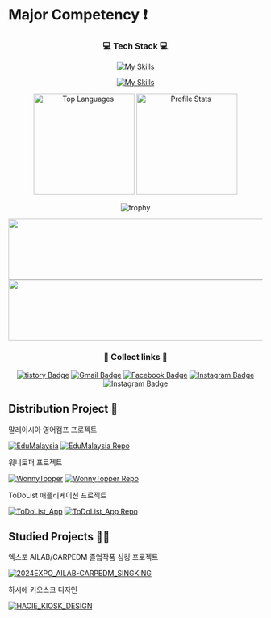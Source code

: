 <!--# Introduction
- 👋 Hi, I’m @20200890-JoHoYeon
- 👀 I am currently interested in web development
- 🌱 I'm studying my major knowledge while going to school
- 💞️ I'm going to cooperate on joint development
- 📫 For more information, contact akftjd100@naver.com
-->
# Major Competency :exclamation:
<div align=center>
      
### 💻 Tech Stack 💻
      
[![My Skills](https://skillicons.dev/icons?i=html,css,js,react,kotlin,java,c,cs,cpp)](https://skillicons.dev)

[![My Skills](https://skillicons.dev/icons?i=py,mysql,spring,figma,androidstudio,idea,vscode,visualstudio,eclipse)](https://skillicons.dev)
<p align="center">
    <!-- 가장 많이 사용한 언어 -->
    <img src="https://github-readme-stats.vercel.app/api/top-langs/?username=20200890-JoHoYeon&langs_count=10&theme=tokyonight&layout=compact&hide=Jupyter%20Notebook" alt="Top Languages" height="200"/>
    <!-- GitHub 프로필 통계 -->
    <img src="https://github-readme-stats.vercel.app/api?username=20200890-JoHoYeon&show_icons=true&hide_rank=true&theme=tokyonight&include_all_commits=true&count_private=true" alt="Profile Stats" height="200"/>
</p>

![trophy](https://github-profile-trophy.vercel.app/?username=20200890-JoHoYeon&column=4&row=1&theme=dracula)
<!--  
<a href="https://www.gitanimals.org/en_US?utm_medium=image&utm_source=20200890-JoHoYeon&utm_content=farm">
<img
  src="https://render.gitanimals.org/farms/20200890-JoHoYeon"
  width="600"
  height="300"
/>
</a>
-->
<a href="https://www.gitanimals.org/en_US?utm_medium=image&utm_source=20200890-JoHoYeon&utm_content=line">
  <img
    src="https://render.gitanimals.org/lines/20200890-JoHoYeon?pet-id=692652490887401016"
    width="600"
    height="120"
  />
</a>
 
<a href="https://www.gitanimals.org/en_US?utm_medium=image&utm_source=20200890-JoHoYeon&utm_content=line">
  <img
    src="https://render.gitanimals.org/lines/20200890-JoHoYeon?pet-id=692652492007281915"
    width="600"
    height="120"
  />
</a>
   

<!--
![GitHub Streak](https://streak-stats.demolab.com?user=20200890-JoHoYeon&theme=radical)
-->




### 🧷 Collect links 🔗
      
[![tistory Badge](http://img.shields.io/badge/-Tech%20Blog-655ced?style-square&logo=github&link=https://akftjd100.tistory.com)](https://akftjd100.tistory.com)
[![Gmail Badge](https://img.shields.io/badge/Gmail-d14836?style-square&logo=Gmail&logoColor=white&link=mailto:akftjd100@gmail.com)](mailto:akftjd100@gmail.com)
[![Facebook Badge](https://img.shields.io/badge/-Facebook-1877f2?style-square&logo=facebook&logoColor=white&link=https://www.facebook.com/SiLan1129)](https://www.facebook.com/SiLan1129) 
[![Instagram Badge](https://img.shields.io/badge/-Instagram-dd2a7b?style-square&logo=instagram&logoColor=white&link=https://www.instagram.com/akftjd100)](https://www.instagram.com/akftjd100)
[![Instagram Badge](https://img.shields.io/badge/Instagram-black?style-square&logo=Instagram&link=https://www.instagram.com/hottak1129)](https://www.instagram.com/hottak_snap)
</div>

## Distribution Project 🔖
말레이시아 영어캠프 프로젝트

[![EduMalaysia](https://img.shields.io/badge/MalaysiaEG%20Visit%20Now-FFA500?style-square&logo=searxng)](https://edumalaysia.kr/)
[![EduMalaysia Repo](http://img.shields.io/badge/MalaysiaEG%20Repository-333333?style-square&logo=github&link=https://github.com/20200890-JoHoYeon/MalaysiaEG)](https://github.com/20200890-JoHoYeon/MalaysiaEG)

워니토퍼 프로젝트

[![WonnyTopper](https://img.shields.io/badge/WonnyTopper%20Visit%20Now-ff69b4?style-square&logo=searxng)](https://web.wonnytopper.co.kr/)
[![WonnyTopper Repo](http://img.shields.io/badge/WonnyTopper%20Repository-333333?style-square&logo=github&link=https://github.com/20200890-JoHoYeon/wonnytopper)](https://github.com/20200890-JoHoYeon/wonnytopper)

ToDoList 애플리케이션 프로젝트

[![ToDoList_App](https://img.shields.io/badge/ToDoList_App%20Visit%20Now-2A4174?style-square&logo=googleplay)]()
[![ToDoList_App Repo](http://img.shields.io/badge/ToDoList_App%20Repository-333333?style-square&logo=github&link=https://github.com/20200890-JoHoYeon/ToDoList_App)](https://github.com/20200890-JoHoYeon/ToDoList_App)

## Studied Projects 🏃‍♂️
엑스포 AILAB/CARPEDM 졸업작품 싱킹 프로젝트

[![2024EXPO_AILAB-CARPEDM_SINGKING](http://img.shields.io/badge/2024EXPO%20AILAB/CARPEDM%20SINGKING-475E86?style-square&logo=React&link=https://github.com/20200890-JoHoYeon/2024EXPO_AILAB-CARPEDM_SINGKING)](https://github.com/20200890-JoHoYeon/2024EXPO_AILAB-CARPEDM_SINGKING)

하시에 키오스크 디자인

[![HACIE_KIOSK_DESIGN](https://img.shields.io/badge/HACIE_KIOSK_DESIGN%20Visit%20Now-333333?style-square&logo=figma)](https://www.figma.com/proto/zphVmbna3TpnAATDDUkRdK/%ED%95%98%EC%8B%9C%EC%97%90-%EC%B9%B4%ED%8E%98-%ED%82%A4%EC%98%A4%EC%8A%A4%ED%81%AC-%EB%94%94%EC%9E%90%EC%9D%B8?node-id=77-542&t=HQYDNHL31ktNCwDy-1&scaling=contain&content-scaling=fixed&page-id=0%3A1&starting-point-node-id=77%3A467)



<!--
## Notice :question:


Recently, I have also become interested in the backend field, so I am working on projects centered on ASP. :+1:
And I will study ASP in depth to complete and finish the project :+1:


I participated in the expo with my club graduation work. :+1:

I was in charge of front-end  and design. :+1:

## My dream :exclamation:

    Step 1. front-end developer
    Step 2. back-end developer
    Step 3. Full Stack Developer
Thank you for reading it. :kissing_heart:
-->
<!---
20200890-JoHoYeon/20200890-JoHoYeon is a ✨ special ✨ repository because its `README.md` (this file) appears on your GitHub profile.
You can click the Preview link to take a look at your changes.
--->

<!-- 
## Roadmap 🏃‍♂️
front-end
- :one: JavaScript
- :two: React 
- :three: TypeScript
- :four: React Native
- :five: Next.js

back-end
- :one: ASP, JSP
- :two: Node.js
- :three: Flask
- :four: spring
-->

<!-- 
https://edumalaysia.kr/
https://web.wonnytopper.co.kr/
-->

<!--
<img src="https://github-readme-activity-graph.vercel.app/graph?username=20200890-JoHoYeon&theme=tokyo-night" alt="GitHub Activity Graph" width="600" style="border-radius: 15px;"/>
-->

<!--
![trophy](https://github-profile-trophy.vercel.app/?username=20200890-JoHoYeon&column=4&theme=algolia&no-bg=true)

![trophy](https://github-profile-trophy.vercel.app/?username=20200890-JoHoYeon&column=4&theme=gruvbox)

![trophy](https://github-profile-trophy.vercel.app/?username=20200890-JoHoYeon&column=4&theme=flat&margin-w=10)

![trophy](https://github-profile-trophy.vercel.app/?username=20200890-JoHoYeon&column=4&theme=onedark)
-->
